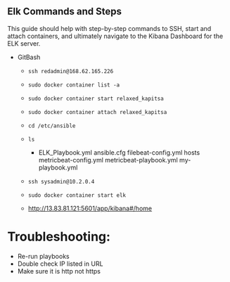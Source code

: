 ## Elk Commands and Steps

This guide should help with step-by-step commands to SSH, start and attach containers, and ultimately navigate to the Kibana Dashboard for the ELK server.

- GitBash

  - `ssh redadmin@168.62.165.226`

  - `sudo docker container list -a`

  - `sudo docker container start relaxed_kapitsa`

  - `sudo docker container attach relaxed_kapitsa`

  - `cd /etc/ansible `

  - `ls`

    - ELK_Playbook.yml	ansible.cfg	filebeat-config.yml	hosts	metricbeat-config.yml	metricbeat-playbook.yml	my-playbook.yml

  - `ssh sysadmin@10.2.0.4`

  - `sudo docker container start elk`

  - http://13.83.81.121:5601/app/kibana#/home

# Troubleshooting:
  - Re-run playbooks
  - Double check IP listed in URL
  - Make sure it is http not https

